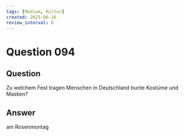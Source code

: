 ```yaml
---
tags: [Medium, Kultur]
created: 2025-06-16
review_interval: 0
---
```


# Question 094

## Question

Zu welchem Fest tragen Menschen in Deutschland bunte Kostüme und Masken?

## Answer

am Rosenmontag
